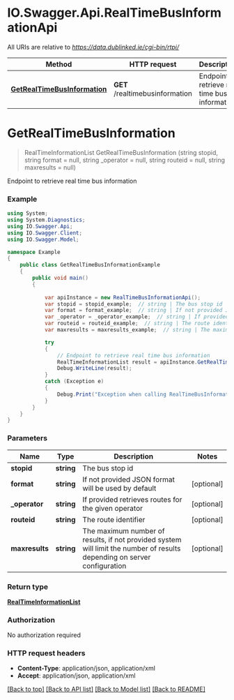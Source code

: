 # IO.Swagger.Api.RealTimeBusInformationApi

All URIs are relative to *https://data.dublinked.ie/cgi-bin/rtpi/*

Method | HTTP request | Description
------------- | ------------- | -------------
[**GetRealTimeBusInformation**](RealTimeBusInformationApi.md#getrealtimebusinformation) | **GET** /realtimebusinformation | Endpoint to retrieve real time bus information


<a name="getrealtimebusinformation"></a>
# **GetRealTimeBusInformation**
> RealTimeInformationList GetRealTimeBusInformation (string stopid, string format = null, string _operator = null, string routeid = null, string maxresults = null)

Endpoint to retrieve real time bus information

### Example
```csharp
using System;
using System.Diagnostics;
using IO.Swagger.Api;
using IO.Swagger.Client;
using IO.Swagger.Model;

namespace Example
{
    public class GetRealTimeBusInformationExample
    {
        public void main()
        {
            
            var apiInstance = new RealTimeBusInformationApi();
            var stopid = stopid_example;  // string | The bus stop id
            var format = format_example;  // string | If not provided JSON format will be used by default (optional) 
            var _operator = _operator_example;  // string | If provided retrieves routes for the given operator (optional) 
            var routeid = routeid_example;  // string | The route identifier (optional) 
            var maxresults = maxresults_example;  // string | The maximum number of results, if not provided system will limit the number of results depending on server configuration (optional) 

            try
            {
                // Endpoint to retrieve real time bus information
                RealTimeInformationList result = apiInstance.GetRealTimeBusInformation(stopid, format, _operator, routeid, maxresults);
                Debug.WriteLine(result);
            }
            catch (Exception e)
            {
                Debug.Print("Exception when calling RealTimeBusInformationApi.GetRealTimeBusInformation: " + e.Message );
            }
        }
    }
}
```

### Parameters

Name | Type | Description  | Notes
------------- | ------------- | ------------- | -------------
 **stopid** | **string**| The bus stop id | 
 **format** | **string**| If not provided JSON format will be used by default | [optional] 
 **_operator** | **string**| If provided retrieves routes for the given operator | [optional] 
 **routeid** | **string**| The route identifier | [optional] 
 **maxresults** | **string**| The maximum number of results, if not provided system will limit the number of results depending on server configuration | [optional] 

### Return type

[**RealTimeInformationList**](RealTimeInformationList.md)

### Authorization

No authorization required

### HTTP request headers

 - **Content-Type**: application/json, application/xml
 - **Accept**: application/json, application/xml

[[Back to top]](#) [[Back to API list]](../README.md#documentation-for-api-endpoints) [[Back to Model list]](../README.md#documentation-for-models) [[Back to README]](../README.md)

